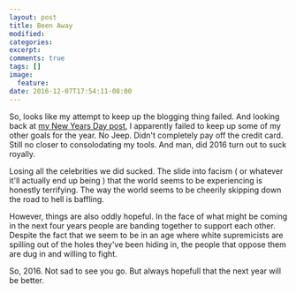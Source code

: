 ```yaml
---
layout: post
title: Been Away
modified:
categories: 
excerpt:
comments: true
tags: []
image:
  feature:
date: 2016-12-07T17:54:11-08:00
---
```


So, looks like my attempt to keep up the blogging thing failed. And looking back
at [my New Years Day post](/2016/01/01/heading-into-2016/), I apparently failed
to keep up some of my other goals for the year. No Jeep. Didn't completely pay
off the credit card. Still no closer to consolodating my tools. And man, did
2016 turn out to suck royally.

Losing all the celebrities we did sucked. The slide into facism ( or whatever
it'll actually end up being ) that the world seems to be experiencing is
honestly terrifying. The way the world seems to be cheerily skipping down the
road to hell is baffling. 

However, things are also oddly hopeful. In the face of what might be coming in
the next four years people are banding together to support each other. Despite
the fact that we seem to be in an age where white supremicists are spilling out
of the holes they've been hiding in, the people that oppose them are dug in and
willing to fight.

So, 2016. Not sad to see you go. But always hopefull that the next year will be
better.
